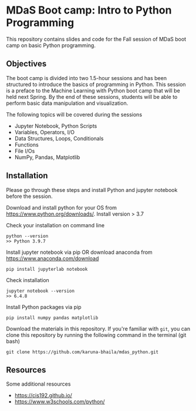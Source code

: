 # MDaS Boot camp: Intro to Python Programming

This repository contains slides and code for the Fall session of MDaS boot camp on basic Python programming. 

## Objectives
The boot camp is divided into two 1.5-hour sessions and has been structured to introduce the basics of programming in Python. This session is a preface to the Machine Learning with Python boot camp that will be held next Spring. By the end of these sessions, students will be able to perform basic data manipulation and visualization. 

The following topics will be covered during the sessions

- Jupyter Notebook, Python Scripts
- Variables, Operators, I/O
- Data Structures, Loops, Conditionals
- Functions
- File I/Os
- NumPy, Pandas, Matplotlib

## Installation 
Please go through these steps and install Python and jupyter notebook before the session.

Download and install python for your OS from https://www.python.org/downloads/. Install version > 3.7

Check your installation on command line
    
    python --version
    >> Python 3.9.7

Install jupyter notebook via pip OR download anaconda from https://www.anaconda.com/download

    pip install jupyterlab notebook

Check installation
    
    jupyter notebook --version
    >> 6.4.8

Install Python packages via pip

    pip install numpy pandas matplotlib

Download the materials in this repository. If you're familiar with `git`, you can clone this repository by running the following command in the terminal (git bash)

    git clone https://github.com/karuna-bhaila/mdas_python.git

## Resources
Some additional resources
- https://cis192.github.io/
- https://www.w3schools.com/python/
